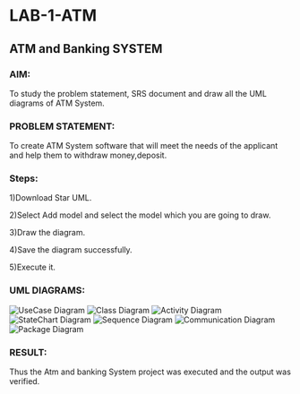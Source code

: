 # LAB-1-ATM
## ATM and Banking SYSTEM
### AIM: 
To study the problem statement, SRS document and draw all the UML diagrams of ATM
System.
### PROBLEM STATEMENT:
To create ATM System software that will meet the needs of the applicant and help them
to withdraw money,deposit.

### Steps:
1)Download Star UML.

2)Select Add model and select the model which you are going to draw.

3)Draw the diagram.

4)Save the diagram successfully.

5)Execute it.

### UML DIAGRAMS:
![UseCase Diagram](https://github.com/JudeSamJ/LAB-1-ATM/assets/118989352/8193a952-8f82-4da2-a3dd-530c92b5a0c1)
![Class Diagram](https://github.com/JudeSamJ/LAB-1-ATM/assets/118989352/63886820-c2fa-4ba4-be08-bc8cb02e65a9)
![Activity Diagram](https://github.com/JudeSamJ/LAB-1-ATM/assets/118989352/95a132f7-2412-406f-aa81-429e928df842)
![StateChart Diagram](https://github.com/JudeSamJ/LAB-1-ATM/assets/118989352/52926696-853a-4f04-b2e8-71d47c4752aa)
![Sequence Diagram](https://github.com/JudeSamJ/LAB-1-ATM/assets/118989352/a1323a41-24b3-44b7-a117-150bcab1d540)
![Communication Diagram](https://github.com/JudeSamJ/LAB-1-ATM/assets/118989352/7d3a3a8a-95c6-400c-b7a2-da4f7509883c)
![Package Diagram](https://github.com/JudeSamJ/LAB-1-ATM/assets/118989352/ba55c97e-9ef1-41a8-8689-f90751ebea21)









### RESULT: 
Thus the Atm and banking System project was executed and the output was verified.
